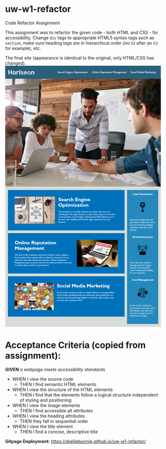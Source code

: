# uw-w1-refactor
Code Refactor Assignment

This assignment was to refactor the given code - both HTML and CSS - for accessibility. Change `div` tags to appropriate HTML5 syntax tags such as `section`, make sure heading tags are in hierarchical order (no `h2` after an `h3` for example), etc.

The final site (appearance is identical to the original, only HTML/CSS has changed).
![Image of Horiseon page](https://github.com/skelliebunnie/uw-w1-refactor/blob/main/assets/images/01-html-css-git-homework-demo.png)

# Acceptance Criteria (copied from assignment):
***GIVEN** a webpage meets accessibility standards*
- WHEN I view the source code
  - THEN I find semantic HTML elements
- WHEN I view the structure of the HTML elements
  - THEN I find that the elements follow a logical structure independent of styling and positioning
- WHEN I view the image elements
  - THEN I find accessible alt attributes
- WHEN I view the heading attributes
  - THEN they fall in sequential order
- WHEN I view the title element
  - THEN I find a concise, descriptive title

**Gitpage Deployment:** https://skelliebunnie.github.io/uw-w1-refactor/
